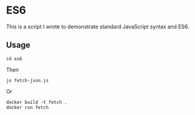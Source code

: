 ES6
===

This is a script I wrote to demonstrate standard JavaScript syntax and ES6.

Usage
-----

`cd es6`

Then

`js fetch-json.js`

Or

```
docker build -t fetch .
docker run fetch
```
